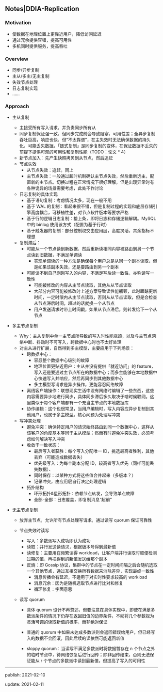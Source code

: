 ## Notes|DDIA-Replication

### Motivation

* 使数据在地理位置上更靠近用户，降低访问延迟
* 通过冗余提供容错，提高可用性
* 多机同时提供服务，提高吞吐

### Overview

* 同步/异步复制
* 主从/多主/无主复制
* 失效节点处理
* 日志复制实现
* ......

### Approach

* 主从复制

  * 主接受所有写入请求，并负责同步所有从
  * 同步复制保证强一致，但同步完成前会导致阻塞，可用性差；全异步复制吞吐巨高，响应也快，但“不太靠谱”，在主失效时无法确保数据的持久化，可能丢失数据。「链式复制」是同步复制的变体，在保证数据不丢失的前提下提供可观的可用性和复制性能（TODO：论文 * 4）
  * 新节点加入：先产生快照拷贝到从节点，然后追赶
  * 节点失效
    * 从节点失效：追赶，同上
    * 主节点失效：一般通过超时机制确认主节点失效，然后重新选主，配置新的主节点。切换过程在正常情况下很好理解，但是出现异常时有各种诡异的场景需要考虑，此处不作讨论
  * 日志复制的具体实现
    * 基于语句复制：考虑情况太多，现在一般不用
    * 基于 WAL 的复制：看起来很不错，但是复制过程的实现和底层存储引擎高度耦合，可移植性差，对节点软件版本等要求严格
    * 基于行的逻辑日志复制：接上条，即将日志和存储逻辑解耦。MySQL 中的 binlog 使用该方式（配置为基于行时）
    * 基于触发器的复制：部分控制权交由应用层，高度灵活，其余指标不理想
  * 复制滞后：
    * 可能从一个节点读到新数据，然后重新读相同内容被路由到另一个节点读到旧数据，不满足单调读
      * 实现单调读的一种方法是确保每个用户总是从同一个副本读取，但是如果该副本失效，还是要路由到另一个副本
    * 可能读不到自己刚刚写入的内容，不满足写后读一致性，亦称读写一致性
      * 可能被修改的内容从主节点读取，其他从从节点读取
      * 大部分内容可能被修改时上述方案导致读性能瓶颈，此时跟踪更新时间，一定时限内从主节点读取，否则从从节点读取，但是会检查从节点滞后时间，超过的话就换一个从节点
      * 用户发送请求时带上时间戳，如果从节点滞后，则转发给下一个从节点

* 多主节点复制

  * Why：主从复制中单一主节点所导致的写入时性能瓶颈，以及与主节点网络中断、抖动时不可写入，跨数据中心时也不太好处理
  * 对主从进行扩展，自然得到多主模型，主要应用于下列场景：
    * 跨数据中心：
      * 容忍整个数据中心级别的故障
      * 地理位置更贴近用户：主从并没有提供「就近访问」的 feature，写入还是要通过主节点所在的数据中心；而多主能够在本地数据中心快速写入并响应，然后再同步到其他数据中心
      * 多主模型写请求是异步操作，更能容忍网络故障
    * 离线客户端操作：联想现实生活中没有网络时编辑了一些东西，这些内容需要异步地进行同步，具体同步滞后多久取决于啥时候联网。这里类似于每个客户端都有一个充当主节点的本地数据库
    * 协作编辑：这个也很常见，当用户编辑时，写入内容应异步复制到其他用户，也属于多主模型。核心问题为处理写冲突
  * 写冲突处理
    * 避免冲突：确保特定用户的请求始终路由到同一个数据中心，这样从该客户的角度基本等同于主从模型；然而有时避免冲突失效，必须考虑如何解决写入冲突
    * 收敛于一致状态：
      * 最后写入者获胜：每个写入分配唯一 ID，挑选最高者胜利，其他丢弃（可能造成数据丢失）
      * 优先级写入：为每个副本分配 ID，较高者写入优先（同样可能丢失数据）、
      * 同时保存：以某种方式将这些值合并起来（多版本？）
      * 记录冲突，由应用层自行决定处理逻辑
    * 拓扑结构
      * 环形拓扑&星形拓扑：依赖节点转发，会导致单点故障
      * 全部-全部：日志覆盖，即复制消息“超前”

* 无主节点复制

  * 放弃主节点，允许所有节点处理写请求，通过读写 quorum 保证可靠性

  * 节点失效时读写

    * 写入：多数派写入成功即认为成功
    * 读取：并行发送读请求，根据版本号得到最新值
    * 读修复：主要用在频繁读得 workload，让客户端并行读取时顺便检测过期的值，再把得到的新值发送给那个副本
    * 反熵：即 Gossip 协议，集群中的节点在一定时间间隔之后会随机选取一个其他节点，通过互相交换所有数据来消除差异，实现最终一致性
      * 消息传播会有延迟，不适用于对实时性要求较高的 workload
      * 消息冗余：因为是随机选取节点进行比对和修复
      * 循环修复：字面意思

  * 读写 quorum

    * 具体 quorum 设计不再赘述，但要注意在具体实现中，即使在满足多数派条件的情况下仍存在返回旧值的边界条件，不妨将几个参数视为灵活可调的读取新值的概率，而非绝对保证

    * 普通的 quorum 中如果未达成多数派则会返回错误给用户，但已经写入的数据不会回滚，因此后续的读依然可能返回新值

    * sloppy quorum：当读写不满足多数派时将数据暂存在 n 个节点之外的临时节点中，待网络恢复后进行回传；除非回传结束，否则无法保证能从 r 个节点的多数派中读到最新值，但提高了写入的可用性

      

---

publish: 2021-02-10

update: 2021-02-11



